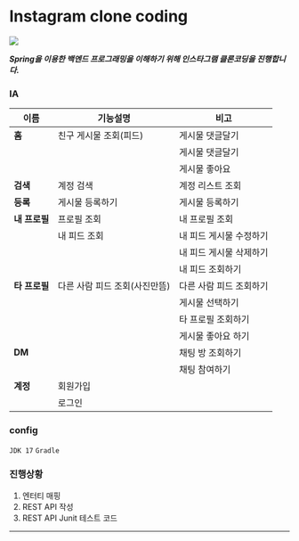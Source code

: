 # **Instagram clone coding**

<img src="https://img.shields.io/badge/instagram-E4405F?style=for-the-badge&logo=instagram&logoColor=white">

***Spring을 이용한 백엔드 프로그래밍을 이해하기 위해 인스타그램 클론코딩을 진행합니다.***
### IA
|이름|기능설명|비고|
|------|---|---|
|**홈**|친구 게시물 조회(피드)|게시물 댓글달기| 
| | |게시물 댓글달기| 
| | |게시물 좋아요| 
|**검색**|계정 검색|계정 리스트 조회|
|**등록**|게시물 등록하기|게시물 등록하기|
|**내 프로필**|프로필 조회|내 프로필 조회|
| |내 피드 조회|내 피드 게시물 수정하기|
| | |내 피드 게시물 삭제하기|
| | |내 피드 조회하기|
|**타 프로필**|다른 사람 피드 조회(사진만뜸)|다른 사람 피드 조회하기|
|||게시물 선택하기|
|||타 프로필 조회하기|
|||게시물 좋아요 하기|
|**DM**| |채팅 방 조회하기|
| | |채팅 참여하기|
|**계정**|회원가입||
| |로그인||

### config
`JDK 17`
`Gradle`

### 진행상황

1. 엔터티 매핑
2. REST API 작성
3. REST API Junit 테스트 코드
------------------------------
